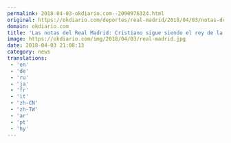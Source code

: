 ```yaml
---
permalink: 2018-04-03-okdiario.com--2090976324.html
original: https://okdiario.com/deportes/real-madrid/2018/04/03/notas-del-real-madrid-cristiano-sigue-siendo-rey-champions-2060124
domain: okdiario.com
title: 'Las notas del Real Madrid: Cristiano sigue siendo el rey de la Champions'
image: https://okdiario.com/img/2018/04/03/real-madrid.jpg
date: 2018-04-03 21:08:13
category: news
translations: 
 - 'en'
 - 'de'
 - 'ru'
 - 'ja'
 - 'fr'
 - 'it'
 - 'zh-CN'
 - 'zh-TW'
 - 'ar'
 - 'pt'
 - 'hy'
---
```


